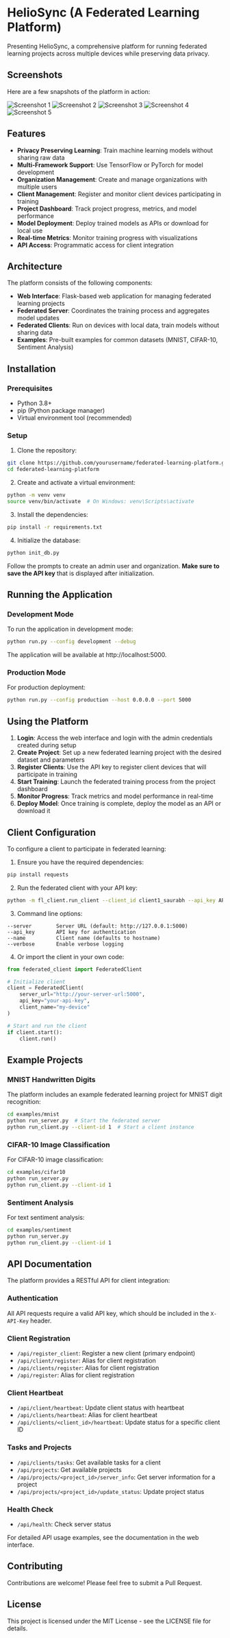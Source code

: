 # HelioSync (A Federated Learning Platform)

Presenting HelioSync, a comprehensive platform for running federated learning projects across multiple devices while preserving data privacy.

## Screenshots

Here are a few snapshots of the platform in action:

![Screenshot 1](images/ss1.png)
![Screenshot 2](images/ss2.png)
![Screenshot 3](images/ss3.png)
![Screenshot 4](images/ss4.png)
![Screenshot 5](images/ss5.png)
## Features

- **Privacy Preserving Learning**: Train machine learning models without sharing raw data
- **Multi-Framework Support**: Use TensorFlow or PyTorch for model development
- **Organization Management**: Create and manage organizations with multiple users
- **Client Management**: Register and monitor client devices participating in training
- **Project Dashboard**: Track project progress, metrics, and model performance
- **Model Deployment**: Deploy trained models as APIs or download for local use
- **Real-time Metrics**: Monitor training progress with visualizations
- **API Access**: Programmatic access for client integration

## Architecture

The platform consists of the following components:

- **Web Interface**: Flask-based web application for managing federated learning projects
- **Federated Server**: Coordinates the training process and aggregates model updates
- **Federated Clients**: Run on devices with local data, train models without sharing data
- **Examples**: Pre-built examples for common datasets (MNIST, CIFAR-10, Sentiment Analysis)

## Installation

### Prerequisites

- Python 3.8+
- pip (Python package manager)
- Virtual environment tool (recommended)

### Setup

1. Clone the repository:
```bash
git clone https://github.com/yourusername/federated-learning-platform.git
cd federated-learning-platform
```

2. Create and activate a virtual environment:
```bash
python -m venv venv
source venv/bin/activate  # On Windows: venv\Scripts\activate
```

3. Install the dependencies:
```bash
pip install -r requirements.txt
```

4. Initialize the database:
```bash
python init_db.py
```
Follow the prompts to create an admin user and organization. **Make sure to save the API key** that is displayed after initialization.

## Running the Application

### Development Mode

To run the application in development mode:

```bash
python run.py --config development --debug
```

The application will be available at http://localhost:5000.

### Production Mode

For production deployment:

```bash
python run.py --config production --host 0.0.0.0 --port 5000
```

## Using the Platform

1. **Login**: Access the web interface and login with the admin credentials created during setup
2. **Create Project**: Set up a new federated learning project with the desired dataset and parameters
3. **Register Clients**: Use the API key to register client devices that will participate in training
4. **Start Training**: Launch the federated training process from the project dashboard
5. **Monitor Progress**: Track metrics and model performance in real-time
6. **Deploy Model**: Once training is complete, deploy the model as an API or download it

## Client Configuration

To configure a client to participate in federated learning:

1. Ensure you have the required dependencies:
```bash
pip install requests
```

2. Run the federated client with your API key:
```bash
python -m fl_client.run_client --client_id client1_saurabh --api_key API_KEY    --server_url http://localhost:5000 --batch_size 32  --epochs 5     --data_split 0.5
```

3. Command line options:
```
--server        Server URL (default: http://127.0.0.1:5000)
--api_key       API key for authentication
--name          Client name (defaults to hostname)
--verbose       Enable verbose logging
```

4. Or import the client in your own code:
```python
from federated_client import FederatedClient

# Initialize client
client = FederatedClient(
    server_url="http://your-server-url:5000",
    api_key="your-api-key",
    client_name="my-device"
)

# Start and run the client
if client.start():
    client.run()
```

## Example Projects

### MNIST Handwritten Digits

The platform includes an example federated learning project for MNIST digit recognition:

```bash
cd examples/mnist
python run_server.py  # Start the federated server
python run_client.py --client-id 1  # Start a client instance
```

### CIFAR-10 Image Classification

For CIFAR-10 image classification:

```bash
cd examples/cifar10
python run_server.py
python run_client.py --client-id 1
```

### Sentiment Analysis

For text sentiment analysis:

```bash
cd examples/sentiment
python run_server.py
python run_client.py --client-id 1
```

## API Documentation

The platform provides a RESTful API for client integration:

### Authentication
All API requests require a valid API key, which should be included in the `X-API-Key` header.

### Client Registration
- `/api/register_client`: Register a new client (primary endpoint)
- `/api/client/register`: Alias for client registration
- `/api/clients/register`: Alias for client registration
- `/api/register`: Alias for client registration

### Client Heartbeat
- `/api/client/heartbeat`: Update client status with heartbeat
- `/api/clients/heartbeat`: Alias for client heartbeat
- `/api/clients/<client_id>/heartbeat`: Update status for a specific client ID

### Tasks and Projects
- `/api/clients/tasks`: Get available tasks for a client
- `/api/projects`: Get available projects
- `/api/projects/<project_id>/server_info`: Get server information for a project
- `/api/projects/<project_id>/update_status`: Update project status

### Health Check
- `/api/health`: Check server status

For detailed API usage examples, see the documentation in the web interface.

## Contributing

Contributions are welcome! Please feel free to submit a Pull Request.

## License

This project is licensed under the MIT License - see the LICENSE file for details. 
